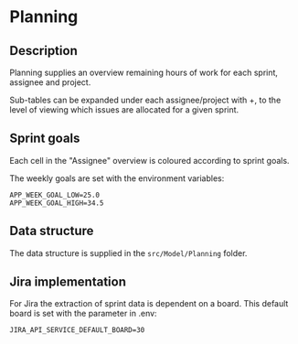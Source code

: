 # Planning

## Description

Planning supplies an overview remaining hours of work for each sprint, assignee and project.

Sub-tables can be expanded under each assignee/project with +, to the level of viewing which issues are allocated for
a given sprint.

## Sprint goals

Each cell in the "Assignee" overview is coloured according to sprint goals.

The weekly goals are set with the environment variables:

```dotenv
APP_WEEK_GOAL_LOW=25.0
APP_WEEK_GOAL_HIGH=34.5
```

## Data structure

The data structure is supplied in the `src/Model/Planning` folder.

## Jira implementation

For Jira the extraction of sprint data is dependent on a board. This default board is set with the parameter in .env:

```dotenv
JIRA_API_SERVICE_DEFAULT_BOARD=30
```
